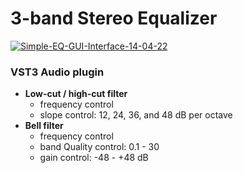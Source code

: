 <h1>3-band Stereo Equalizer</h1>


<a href="https://ibb.co/y6y382T"><img src="https://i.ibb.co/48TQjky/Simple-EQ-GUI-Interface-14-04-22.png" alt="Simple-EQ-GUI-Interface-14-04-22" border="0"></a>



<h3>VST3 Audio plugin</h3>

* **Low-cut / high-cut filter** 
	* frequency control 
	* slope control: 12, 24, 36, and 48 dB per octave 
*  **Bell filter** 
	* frequency control 
	* band Quality control: 0.1 - 30 
	* gain control: -48 - +48 dB	
